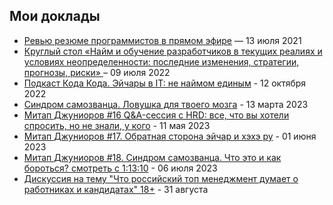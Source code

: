 ## Мои доклады

- [Ревью резюме программистов в прямом эфире](https://www.youtube.com/watch?v=ccoXGf34LlI) — 13 июля 2021
- [Круглый стол  «Найм и обучение разработчиков в текущих реалиях и условиях неопределенности: последние изменения, стратегии, прогнозы, риски» ](https://www.youtube.com/watch?v=oEaZ27PmhX0) – 09 июля 2022
- [Подкаст Кода Кода. Эйчары в IT: не наймом единым](https://kodakoda.mave.digital/ep-39) - 12 октября 2022
- [Синдром самозванца. Ловушка для твоего мозга](https://www.youtube.com/watch?v=oMz1eO_aDd8) - 13 марта 2023
- [Митап Джуниоров #16 Q&A-сессия с HRD: все, что вы хотели спросить, но не знали, у кого](https://www.youtube.com/watch?v=ggBMKUCudL8) - 11 мая 2023
- [Митап Джуниоров #17. Обратная сторона эйчар и хэхэ ру](https://www.youtube.com/watch?v=Bzkq7CEPVIU) - 01 июня 2023
- [Митап Джуниоров #18. Синдром самозванца. Что это и как бороться? смотреть с 1:13:10](https://www.youtube.com/watch?v=WIZUZC1g4ow&t=4381s) - 06 июля 2023
- [Дискуссия на тему "Что российский топ менеджмент думает о работниках и кандидатах" 18+](https://www.youtube.com/watch?v=mwUIMk7N09Y&t=292s) - 31 августа
